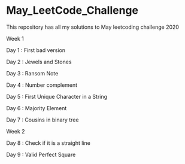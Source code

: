 # May_LeetCode_Challenge
This repository has all my solutions to May leetcoding challenge 2020

Week 1

Day 1 : First bad version

Day 2 : Jewels and Stones

Day 3 : Ransom Note

Day 4 : Number complement

Day 5 : First Unique Character in a String

Day 6 : Majority Element

Day 7 : Cousins in binary tree

Week 2

Day 8 : Check if it is a straight line

Day 9 : Valid Perfect Square
